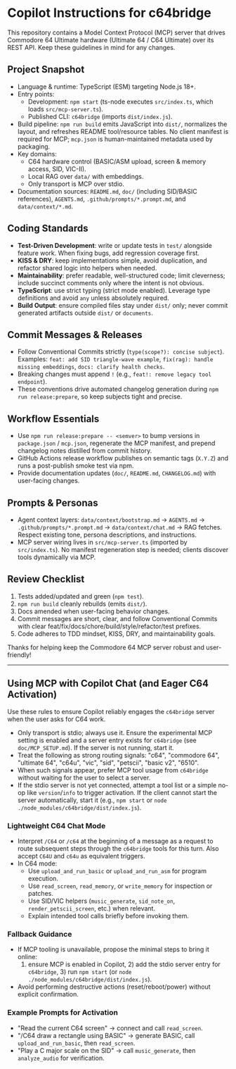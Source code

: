 # Copilot Instructions for c64bridge

This repository contains a Model Context Protocol (MCP) server that drives Commodore 64 Ultimate hardware (Ultimate 64 / C64 Ultimate) over its REST API. Keep these guidelines in mind for any changes.

## Project Snapshot

- Language & runtime: TypeScript (ESM) targeting Node.js 18+.
- Entry points:
  - Development: `npm start` (ts-node executes `src/index.ts`, which loads `src/mcp-server.ts`).
  - Published CLI: `c64bridge` (imports `dist/index.js`).
- Build pipeline: `npm run build` emits JavaScript into `dist/`, normalizes the layout, and refreshes README tool/resource tables. No client manifest is required for MCP; `mcp.json` is human-maintained metadata used by packaging.
- Key domains:
  - C64 hardware control (BASIC/ASM upload, screen & memory access, SID, VIC-II).
  - Local RAG over `data/` with embeddings.
  - Only transport is MCP over stdio.
- Documentation sources: `README.md`, `doc/` (including SID/BASIC references), `AGENTS.md`, `.github/prompts/*.prompt.md`, and `data/context/*.md`.

## Coding Standards

- **Test-Driven Development**: write or update tests in `test/` alongside feature work. When fixing bugs, add regression coverage first.
- **KISS & DRY**: keep implementations simple, avoid duplication, and refactor shared logic into helpers when needed.
- **Maintainability**: prefer readable, well-structured code; limit cleverness; include succinct comments only where the intent is not obvious.
- **TypeScript**: use strict typing (strict mode enabled). Leverage type definitions and avoid `any` unless absolutely required.
- **Build Output**: ensure compiled files stay under `dist/` only; never commit generated artifacts outside `dist/` or `documents`.

## Commit Messages & Releases

- Follow Conventional Commits strictly (`type(scope?): concise subject`). Examples: `feat: add SID triangle-wave example`, `fix(rag): handle missing embeddings`, `docs: clarify health checks`.
- Breaking changes must append `!` (e.g., `feat!: remove legacy tool endpoint`).
- These conventions drive automated changelog generation during `npm run release:prepare`, so keep subjects tight and precise.

## Workflow Essentials

- Use `npm run release:prepare -- <semver>` to bump versions in `package.json` / `mcp.json`, regenerate the MCP manifest, and prepend changelog notes distilled from commit history.
- GitHub Actions release workflow publishes on semantic tags (`X.Y.Z`) and runs a post-publish smoke test via npm.
- Provide documentation updates (`doc/`, `README.md`, `CHANGELOG.md`) with user-facing changes.

## Prompts & Personas

- Agent context layers: `data/context/bootstrap.md` → `AGENTS.md` → `.github/prompts/*.prompt.md` → `data/context/chat.md` → RAG fetches. Respect existing tone, persona descriptions, and instructions.
- MCP server wiring lives in `src/mcp-server.ts` (imported by `src/index.ts`). No manifest regeneration step is needed; clients discover tools dynamically via MCP.

## Review Checklist

1. Tests added/updated and green (`npm test`).
2. `npm run build` cleanly rebuilds (emits `dist/`).
3. Docs amended when user-facing behavior changes.
4. Commit messages are short, clear, and follow Conventional Commits with clear feat/fix/docs/chore/build/style/refactor/test prefixes.
5. Code adheres to TDD mindset, KISS, DRY, and maintainability goals.

Thanks for helping keep the Commodore 64 MCP server robust and user-friendly! 

---

## Using MCP with Copilot Chat (and Eager C64 Activation)

Use these rules to ensure Copilot reliably engages the `c64bridge` server when the user asks for C64 work.

- Only transport is stdio; always use it. Ensure the experimental MCP setting is enabled and a server entry exists for `c64bridge` (see `doc/MCP_SETUP.md`). If the server is not running, start it.
- Treat the following as strong routing signals: "c64", "commodore 64", "ultimate 64", "c64u", "vic", "sid", "petscii", "basic v2", "6510".
- When such signals appear, prefer MCP tool usage from `c64bridge` without waiting for the user to select a server.
- If the stdio server is not yet connected, attempt a tool list or a simple no-op like `version`/`info` to trigger activation. If the client cannot start the server automatically, start it (e.g., `npm start` or `node ./node_modules/c64bridge/dist/index.js`).

### Lightweight C64 Chat Mode

- Interpret `/C64` or `/c64` at the beginning of a message as a request to route subsequent steps through the `c64bridge` tools for this turn. Also accept `C64U` and `c64u` as equivalent triggers.
- In C64 mode:
  - Use `upload_and_run_basic` or `upload_and_run_asm` for program execution.
  - Use `read_screen`, `read_memory`, or `write_memory` for inspection or patches.
  - Use SID/VIC helpers (`music_generate`, `sid_note_on`, `render_petscii_screen`, etc.) when relevant.
  - Explain intended tool calls briefly before invoking them.

### Fallback Guidance

- If MCP tooling is unavailable, propose the minimal steps to bring it online:
  1) ensure MCP is enabled in Copilot, 2) add the stdio server entry for `c64bridge`, 3) run `npm start` (or `node ./node_modules/c64bridge/dist/index.js`).
- Avoid performing destructive actions (reset/reboot/power) without explicit confirmation.

### Example Prompts for Activation

- "Read the current C64 screen" → connect and call `read_screen`.
- "/C64 draw a rectangle using BASIC" → generate BASIC, call `upload_and_run_basic`, then `read_screen`.
- "Play a C major scale on the SID" → call `music_generate`, then `analyze_audio` for verification.
